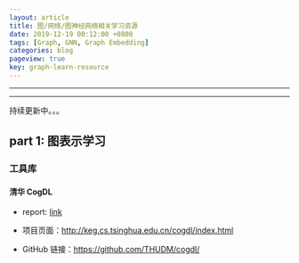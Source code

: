 ```yaml
---
layout: article
title: 图/网络/图神经网络相关学习资源
date: 2019-12-19 00:12:00 +0800
tags: [Graph, GNN, Graph Embedding]
categories: blog
pageview: true
key: graph-learn-resource
---
```


------



------

持续更新中。。。



## part 1: 图表示学习

### 工具库

#### 清华 CogDL

- report: [link](https://mp.weixin.qq.com/s?__biz=MzA3MzI4MjgzMw==&mid=2650776657&idx=3&sn=a96b44135f1744da4a5404d24caaf8f7&chksm=871a602fb06de9391e6d1d1fd0f04a658be32f62314237cfc1e89a2839079e02836f81e15023&mpshare=1&scene=1&srcid=&sharer_sharetime=1576740804134&sharer_shareid=70077e3eae7dee7b54d8ce0254b229dc&key=362032dac3b0552be64d242190ce18f5cf577a5296a8827e5bab2ba1dba0451ecb54ca45ee8701b5a6eb5d7feec37449bc5449c26682d72fe2336a4046cf78aa5aa87e8186b6ffcfb4af073cc57d31db&ascene=1&uin=NjkxMzE4MjM2&devicetype=Windows+10&version=62070158&lang=zh_CN&exportkey=A5F55asJtvp7S2sRpE4fZPQ%3D&pass_ticket=SAsuaZS0YjYY9BTr2fU74P1QvMMEHIFVuD9W%2Bj%2B61NNfgZGMRiye5OaC9AyiddJP)

- 项目页面：http://keg.cs.tsinghua.edu.cn/cogdl/index.html
- GitHub 链接：https://github.com/THUDM/cogdl/

